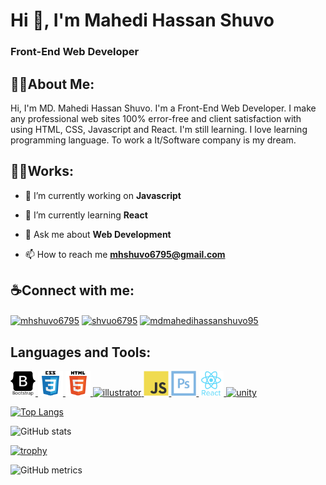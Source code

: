 # Hi 👋, I'm Mahedi Hassan Shuvo
### Front-End Web Developer

<h2 align="left">🙎‍♂️About Me:</h2>
Hi, I'm MD. Mahedi Hassan Shuvo. I'm a Front-End Web Developer. I make any professional web sites 100% error-free and client satisfaction with using HTML, CSS, Javascript and React. I'm still learning. I love learning programming language. To work a It/Software company is my dream.

<!-- ![Profile views](https://gpvc.arturio.dev/mdmahedihassanshuvo)   -->
<!-- Skills: REACT / JS / HTML / CSS -->

## 👨‍💻Works:

- 🔭 I’m currently working on **Javascript**

- 🌱 I’m currently learning **React**

- 💬 Ask me about **Web Development**

- 📫 How to reach me **mhshuvo6795@gmail.com** 

<h2 align="left">☕Connect with me:</h2>
<p align="left">
<a href="https://twitter.com/mhshuvo6795" target="blank"><img align="center" src="https://raw.githubusercontent.com/rahuldkjain/github-profile-readme-generator/master/src/images/icons/Social/twitter.svg" alt="mhshuvo6795" height="30" width="40" /></a>
<a href="https://fb.com/shvuo6795" target="blank"><img align="center" src="https://raw.githubusercontent.com/rahuldkjain/github-profile-readme-generator/master/src/images/icons/Social/facebook.svg" alt="shvuo6795" height="30" width="40" /></a>
<a href="https://instagram.com/mdmahedihassanshuvo95" target="blank"><img align="center" src="https://raw.githubusercontent.com/rahuldkjain/github-profile-readme-generator/master/src/images/icons/Social/instagram.svg" alt="mdmahedihassanshuvo95" height="30" width="40" /></a>
</p>

<h2 align="left">Languages and Tools:</h2>
<p align="left"> <a href="https://getbootstrap.com" target="_blank" rel="noreferrer"> <img src="https://raw.githubusercontent.com/devicons/devicon/master/icons/bootstrap/bootstrap-plain-wordmark.svg" alt="bootstrap" width="40" height="40"/> </a> <a href="https://www.w3schools.com/css/" target="_blank" rel="noreferrer"> <img src="https://raw.githubusercontent.com/devicons/devicon/master/icons/css3/css3-original-wordmark.svg" alt="css3" width="40" height="40"/> </a> <a href="https://www.w3.org/html/" target="_blank" rel="noreferrer"> <img src="https://raw.githubusercontent.com/devicons/devicon/master/icons/html5/html5-original-wordmark.svg" alt="html5" width="40" height="40"/> </a> <a href="https://www.adobe.com/in/products/illustrator.html" target="_blank" rel="noreferrer"> <img src="https://www.vectorlogo.zone/logos/adobe_illustrator/adobe_illustrator-icon.svg" alt="illustrator" width="40" height="40"/> </a> <a href="https://developer.mozilla.org/en-US/docs/Web/JavaScript" target="_blank" rel="noreferrer"> <img src="https://raw.githubusercontent.com/devicons/devicon/master/icons/javascript/javascript-original.svg" alt="javascript" width="40" height="40"/> </a> <a href="https://www.photoshop.com/en" target="_blank" rel="noreferrer"> <img src="https://raw.githubusercontent.com/devicons/devicon/master/icons/photoshop/photoshop-line.svg" alt="photoshop" width="40" height="40"/> </a> <a href="https://reactjs.org/" target="_blank" rel="noreferrer"> <img src="https://raw.githubusercontent.com/devicons/devicon/master/icons/react/react-original-wordmark.svg" alt="react" width="40" height="40"/> </a> <a href="https://unity.com/" target="_blank" rel="noreferrer"> <img src="https://www.vectorlogo.zone/logos/unity3d/unity3d-icon.svg" alt="unity" width="40" height="40"/> </a> </p>



<!-- [<img src='https://cdn.jsdelivr.net/npm/simple-icons@3.0.1/icons/github.svg' alt='github' height='40'>](https://github.com/mdmahedihassanshuvo)  [<img src='https://cdn.jsdelivr.net/npm/simple-icons@3.0.1/icons/facebook.svg' alt='facebook' height='40'>](https://www.facebook.com/shuvo6795)  [<img src='https://cdn.jsdelivr.net/npm/simple-icons@3.0.1/icons/instagram.svg' alt='instagram' height='40'>](https://www.instagram.com/mdmahedihassanshuvo95/)  [<img src='https://cdn.jsdelivr.net/npm/simple-icons@3.0.1/icons/twitter.svg' alt='twitter' height='40'>](https://twitter.com/@mhshvuo6795)   -->

<!-- <a href='https://docs.github.com/en/developers'><img src='https://raw.githubusercontent.com/acervenky/animated-github-badges/master/assets/devbadge.gif' width='40' height='40'></a> <a href='https://github.com/pricing'><img src='https://raw.githubusercontent.com/acervenky/animated-github-badges/master/assets/pro.gif' width='40' height='40'></a> <a href='https://stars.github.com/'><img src='https://raw.githubusercontent.com/acervenky/animated-github-badges/master/assets/starbadge.gif' width='35' height='35'></a>  -->

[![Top Langs](https://github-readme-stats.vercel.app/api/top-langs/?username=mdmahedihassanshuvo)](https://github.com/anuraghazra/github-readme-stats)

![GitHub stats](https://github-readme-stats.vercel.app/api?username=mdmahedihassanshuvo&show_icons=true)  

[![trophy](https://github-profile-trophy.vercel.app/?username=mdmahedihassanshuvo)](https://github.com/ryo-ma/github-profile-trophy)

![GitHub metrics](https://metrics.lecoq.io/mdmahedihassanshuvo)  
